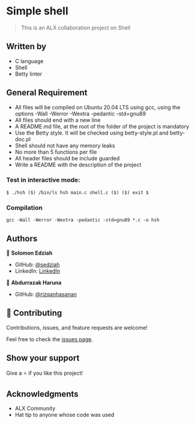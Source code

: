 # Simple shell

> This is an ALX collaboration project on Shell
## Written by

- C language
- Shell
- Betty linter
## General Requirement

- All files will be compiled on Ubuntu 20.04 LTS using gcc, using the options -Wall -Werror -Wextra -pedantic -std=gnu89
- All files should end with a new line
- A README.md file, at the root of the folder of the project is mandatory
- Use the Betty style. It will be checked using betty-style.pl and betty-doc.pl
- Shell should not have any memory leaks
- No more than 5 functions per file
- All header files should be include guarded
- Write a README with the description of the project
### Test in interactive mode:

`$ ./hsh
($) /bin/ls
hsh main.c shell.c
($)
($) exit
$`

### Compilation

`gcc -Wall -Werror -Wextra -pedantic -std=gnu89 *.c -o hsh`

## Authors

👤 **Solomon Edziah**

- GitHub: [@sedziah](https://github.com/sedziah)
- LinkedIn: [LinkedIn](https://linkedin.com/in/sedziah)

👤 **Abdurrazak Haruna**

- GitHub: [@rizqanhasanan](https://github.com/rizqanhasanan)


## 🤝 Contributing

Contributions, issues, and feature requests are welcome!

Feel free to check the [issues page](../../issues/).

## Show your support

Give a ⭐️ if you like this project!

## Acknowledgments

- ALX Community
- Hat tip to anyone whose code was used

